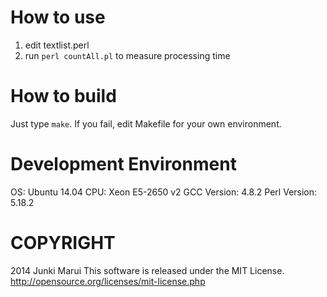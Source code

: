 How to use
======================
1. edit textlist.perl
2. run `perl countAll.pl` to measure processing time

How to build
=======================
Just type `make`.
If you fail, edit Makefile for your own environment.

Development Environment
======================
OS: Ubuntu 14.04
CPU: Xeon E5-2650 v2
GCC Version: 4.8.2
Perl Version: 5.18.2

COPYRIGHT
======================
2014 Junki Marui
This software is released under the MIT License.
http://opensource.org/licenses/mit-license.php 
